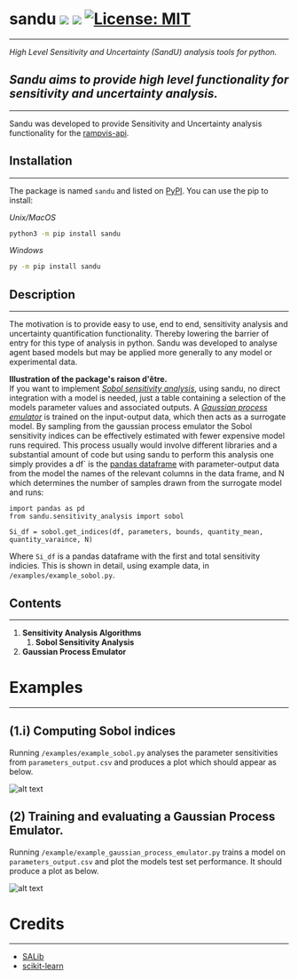 # sandu ![](https://img.shields.io/pypi/v/sandu) ![](https://img.shields.io/badge/python-%3E%3D3.6-blue) [![License: MIT](https://img.shields.io/badge/License-MIT-green.svg)](https://opensource.org/licenses/MIT)

---

*High Level Sensitivity and Uncertainty (SandU) analysis tools for python.*



## *Sandu aims to provide high level functionality for sensitivity and uncertainty analysis.*

---

Sandu was developed to provide Sensitivity and Uncertainty analysis functionality for the [rampvis-api](https://github.com/ScottishCovidResponse/rampvis-api).

## Installation

---

The package is named `sandu` and listed on [PyPI](https://pypi.org/project/sandu/). You can use the pip to install:

*Unix/MacOS*
```bash
python3 -m pip install sandu
```
*Windows*
```bash
py -m pip install sandu
```
## Description

---


The motivation is to provide easy to use, end to end, sensitivity analysis and uncertainty quantification functionality. Thereby lowering the barrier of entry for this type of analysis in python. Sandu was developed to analyse agent based models but may be applied more generally to any model or experimental data.

**Illustration of the package's raison d'être.**   
If you want to implement [*Sobol sensitivity analysis*](https://en.wikipedia.org/wiki/Variance-based_sensitivity_analysis), using sandu, no direct integration with a model is needed, just a table containing a selection of the models parameter values and associated outputs. A [*Gaussian process emulator*](https://en.wikipedia.org/wiki/Gaussian_process_emulator) is trained on the input-output data, which then acts as a surrogate model. By sampling from the gaussian process emulator the Sobol sensitivity indices can be effectively estimated with fewer expensive model runs required. This process usually would involve different libraries and a substantial amount of code but using sandu to perform this analysis one simply provides a df` is the [pandas dataframe](https://pandas.pydata.org/docs/reference/api/pandas.DataFrame.html) with parameter-output data from the model  the names of the relevant columns in the data frame, and N which determines the number of samples drawn from the surrogate model and runs:

```
import pandas as pd
from sandu.sensitivity_analysis import sobol

Si_df = sobol.get_indices(df, parameters, bounds, quantity_mean, quantity_varaince, N)
```
Where `Si_df` is a pandas dataframe with the first and total sensitivity indicies. This is shown in detail, using example data, in `/examples/example_sobol.py`.

## Contents

---

1. **Sensitivity Analysis Algorithms**
    1. **Sobol Sensitivity Analysis**
2. **Gaussian Process Emulator**


# Examples

---

## (1.i) Computing Sobol indices
Running  `/examples/example_sobol.py` analyses the parameter sensitivities  from `parameters_output.csv` and produces a plot which should appear as below.

![alt text](images/example_sobol.png)

## (2) Training and evaluating a Gaussian Process Emulator. 
Running `/example/example_gaussian_process_emulator.py` trains a model on `parameters_output.csv` and plot the models test set performance. It should produce a plot as below.

![alt text](images/example_gaussian_process_emulator.png)

# Credits

---

* [SALib](http://salib.github.io/SALib/)
* [scikit-learn](https://scikit-learn.org/stable/)
